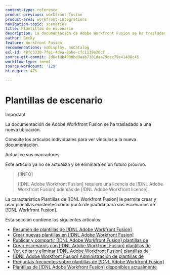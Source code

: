 ```yaml
---
content-type: reference
product-previous: workfront-fusion
product-area: workfront-integrations
navigation-topic: scenarios
title: Plantillas de escenario
description: La documentación de Adobe Workfront Fusion se ha trasladado a una nueva ubicación. Este artículo ha quedado obsoleto, pero contiene un vínculo al nuevo artículo que cubre esta funcionalidad.
author: Becky
feature: Workfront Fusion
recommendations: noDisplay, noCatalog
exl-id: 48fc3330-7fe1-4dea-8abe-cfc1139e26cf
source-git-commit: 2d6af8b4988bd9aab7381daa79dec79e41408c45
workflow-type: tm+mt
source-wordcount: '129'
ht-degree: 47%

---
```


# Plantillas de escenario

>[!IMPORTANT]
>
>La documentación de Adobe Workfront Fusion se ha trasladado a una nueva ubicación.
>
>Consulte los artículos individuales para ver vínculos a la nueva documentación.
>
>Actualice sus marcadores.
>
>Este artículo ya no se actualiza y se eliminará en un futuro próximo.

>[!INFO]
>
>[!DNL Adobe Workfront Fusion] requiere una licencia de [!DNL Adobe Workfront Fusion] además de [!DNL Adobe Workfront license].

La característica Plantillas de [!DNL Workfront Fusion] le permite crear y usar plantillas existentes como punto de partida para sus escenarios de [!DNL Workfront Fusion].

Esta sección contiene los siguientes artículos:

* [Resumen de plantillas de [!DNL Adobe Workfront Fusion]](/help/quicksilver/workfront-fusion/scenarios/templates/fusion-templates-overview.md)
* [Crear nuevas plantillas en [!DNL Adobe Workfront Fusion]](../../../workfront-fusion/scenarios/templates/create-new-fusion-templates.md)
* [Publicar y compartir [!DNL Adobe Workfront Fusion] plantillas de](../../../workfront-fusion/scenarios/templates/publish-and-share-fusion-templates.md)
* [Crear escenarios con [!DNL Adobe Workfront Fusion] plantillas de](../../../workfront-fusion/scenarios/templates/create-scenarios-with-fusion-templates.md)
* [Ver, editar y eliminar [!DNL Adobe Workfront Fusion] plantillas de](../../../workfront-fusion/scenarios/templates/view-edit-and-delete-fusion-templates.md)
* [[!DNL Adobe Workfront Fusion] Administración de plantillas de](../../../workfront-fusion/scenarios/templates/fusion-templates-adminstration.md)
* [Preguntas frecuentes sobre plantillas de [!DNL Adobe Workfront Fusion]](../../../workfront-fusion/scenarios/templates/fusion-templates-faqs.md)
* [Plantillas de  [!DNL Adobe Workfront Fusion]  disponibles actualmente](../../../workfront-fusion/scenarios/templates/currently-available-fusion-templates.md)
